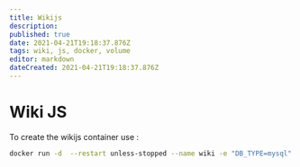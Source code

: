 ```yaml
---
title: Wikijs
description: 
published: true
date: 2021-04-21T19:18:37.876Z
tags: wiki, js, docker, volume
editor: markdown
dateCreated: 2021-04-21T19:18:37.876Z
---
```


# Wiki JS
To create the wikijs container use :

```bash
docker run -d  --restart unless-stopped --name wiki -e "DB_TYPE=mysql" -e "DB_HOST=localhost" -e "DB_PORT=3306" -e "DB_USER=wikijs" -e "DB_PASS=*******" -e "DB_NAME=wiki" --network host -v wikijs-md:/wiki requarks/wiki:2
```